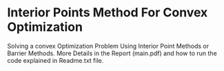 # Interior Points Method For Convex Optimization
Solving a convex Optimization Problem Using Interior Point Methods or Barrier Methods. More Details in the Report (main.pdf) and how to run the code explained in Readme.txt file.
